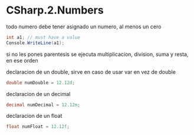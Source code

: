 # CSharp.2.Numbers

todo numero debe tener asignado un numero, al menos un cero
```csharp
int a1; // must have a value
Console.WriteLine(a1);
```

si no les pones parentesis se ejecuta multiplicacion, division, suma y resta, en ese orden

declaracion de un double, sirve en caso de usar var en vez de double
```csharp
double numDouble = 12.12d;
```

declaracion de un decimal
```csharp
decimal numDecimal = 12.12m;
```

declaracion de un float
```csharp
float numFloat = 12.12f;
```

